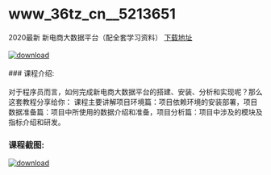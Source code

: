 # www_36tz_cn__5213651
2020最新 新电商大数据平台（配全套学习资料）
[下载地址](http://www.36tz.cn/article/5213651 "下载地址")
<br/></br>[![download](http://36tz.cn/muke_img/2020_06_1-23-300x185.png "下载地址")](http://www.36tz.cn/article/5213651 "下载地址")
<br/></br>### 课程介绍:<br/></br>对于程序员而言，如何完成新电商大数据平台的搭建、安装、分析和实现呢？那么这套教程分享给你：
课程主要讲解项目环境篇：项目依赖环境的安装部署，项目数据准备篇：项目中所使用的数据介绍和准备，项目分析篇：项目中涉及的模块及指标介绍和研发。

### 课程截图:
[![download](http://36tz.cn/muke_img/2020_06_2-26.png "下载地址")](http://www.36tz.cn/article/5213651 "下载地址")
